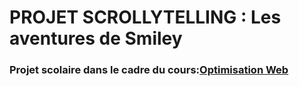 # PROJET SCROLLYTELLING : Les aventures de Smiley
### Projet scolaire dans le cadre du cours:[Optimisation Web](https://tim-montmorency.com/timdoc/582-424MO/projet-scrollytelling/)

